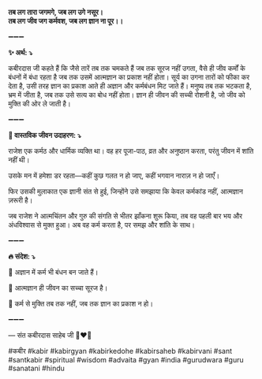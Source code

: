 **तब लग तारा जगमगे, जब लग उगे नसूर। \
तब लग जीव जग कर्मवश, जब लग ज्ञान ना पूर।।**

➖➖➖

**✨ अर्थ: ⤵**

कबीरदास जी कहते हैं कि जैसे तारें तब तक चमकते हैं जब तक सूरज नहीं उगता, वैसे ही जीव कर्मों के बंधनों में बंधा रहता है जब तक उसमें आत्मज्ञान का प्रकाश नहीं होता। सूर्य का उगना तारों को फीका कर देता है, उसी तरह ज्ञान का प्रकाश आते ही अज्ञान और कर्मबंधन मिट जाते हैं। मनुष्य तब तक भटकता है, भ्रम में जीता है, जब तक उसे सत्य का बोध नहीं होता। ज्ञान ही जीवन की सच्ची रोशनी है, जो जीव को मुक्ति की ओर ले जाती है।

➖➖➖

**🌾 वास्तविक जीवन उदाहरण: ⤵**

राजेश एक कर्मठ और धार्मिक व्यक्ति था। वह हर पूजा-पाठ, व्रत और अनुष्ठान करता, परंतु जीवन में शांति नहीं थी।

उसके मन में हमेशा डर रहता—कहीं कुछ गलत न हो जाए, कहीं भगवान नाराज़ न हो जाएँ।

फिर उसकी मुलाकात एक ज्ञानी संत से हुई, जिन्होंने उसे समझाया कि केवल कर्मकांड नहीं, आत्मज्ञान ज़रूरी है।

जब राजेश ने आत्मचिंतन और गुरु की संगति से भीतर झाँकना शुरू किया, तब वह पहली बार भय और अंधविश्वास से मुक्त हुआ। अब वह कर्म करता है, पर समझ और शांति के साथ।

➖➖➖

**🔥 संदेश: ⤵**

📌 अज्ञान में कर्म भी बंधन बन जाते हैं।

📌 आत्मज्ञान ही जीवन का सच्चा सूरज है।

📌 कर्म से मुक्ति तब तक नहीं, जब तक ज्ञान का प्रकाश न हो।

➖➖➖

— संत कबीरदास साहेब जी 🙏❤️💯

#कबीर #kabir #kabirgyan #kabirkedohe #kabirsaheb #kabirvani #sant #santkabir #spiritual #wisdom #advaita #gyan #india #gurudwara #guru #sanatani #hindu
